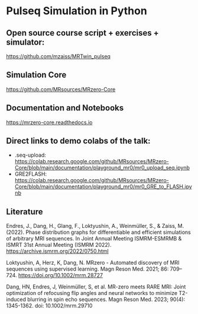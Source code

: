 # Pulseq Simulation in Python

## Open source course script + exercises + simulator:

https://github.com/mzaiss/MRTwin_pulseq

## Simulation Core 

https://github.com/MRsources/MRzero-Core 

## Documentation and Notebooks
https://mrzero-core.readthedocs.io

## Direct links to demo colabs of the talk:
- .seq-upload: https://colab.research.google.com/github/MRsources/MRzero-Core/blob/main/documentation/playground_mr0/mr0_upload_seq.ipynb 
- GRE2FLASH: https://colab.research.google.com/github/MRsources/MRzero-Core/blob/main/documentation/playground_mr0/mr0_GRE_to_FLASH.ipynb

## Literature

Endres, J., Dang, H., Glang, F., Loktyushin, A., Weinmüller, S., & Zaiss, M. (2022). Phase distribution graphs for differentiable and efficient simulations of arbitrary MRI sequences. In Joint Annual Meeting ISMRM-ESMRMB & ISMRT 31st Annual Meeting (ISMRM 2022). https://archive.ismrm.org/2022/0750.html 

Loktyushin, A, Herz, K, Dang, N. MRzero - Automated discovery of MRI sequences using supervised learning. Magn Reson Med. 2021; 86: 709–724. https://doi.org/10.1002/mrm.28727 

Dang, HN, Endres, J, Weinmüller, S, et al. MR-zero meets RARE MRI: Joint optimization of refocusing flip angles and neural networks to minimize T2-induced blurring in spin echo sequences. Magn Reson Med. 2023; 90(4): 1345-1362. doi: 10.1002/mrm.29710




